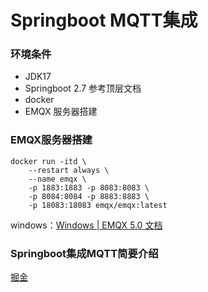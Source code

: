 # Springboot MQTT集成
### 环境条件
- JDK17
- Springboot 2.7 参考顶层文档
- docker
- EMQX 服务器搭建

### EMQX服务器搭建
```shell
docker run -itd \
    --restart always \
    --name emqx \
    -p 1883:1883 -p 8083:8083 \
    -p 8084:8084 -p 8883:8883 \
    -p 18083:18083 emqx/emqx:latest
```

windows：[Windows | EMQX 5.0 文档](https://www.emqx.io/docs/zh/v5.0/deploy/install-windows.html)

### Springboot集成MQTT简要介绍
[掘金](https://juejin.cn/post/7253083041609629756)
